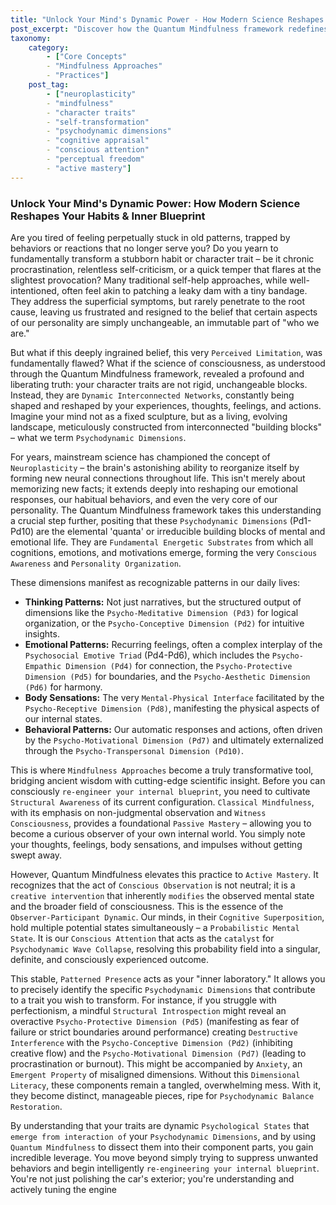 ```yaml
---
title: "Unlock Your Mind's Dynamic Power - How Modern Science Reshapes Your Habits & Inner Blueprint"
post_excerpt: "Discover how the Quantum Mindfulness framework redefines personal growth, viewing character traits not as fixed entities but as dynamic systems of interconnected psychodynamic dimensions. Learn to use conscious attention and mindful practices to actively reshape your inner landscape, moving from passive observation to becoming the architect of your own reality."
taxonomy:
    category:
        - ["Core Concepts"
        - "Mindfulness Approaches"
        - "Practices"]
    post_tag:
        - ["neuroplasticity"
        - "mindfulness"
        - "character traits"
        - "self-transformation"
        - "psychodynamic dimensions"
        - "cognitive appraisal"
        - "conscious attention"
        - "perceptual freedom"
        - "active mastery"]
---
```

### Unlock Your Mind's Dynamic Power: How Modern Science Reshapes Your Habits & Inner Blueprint

Are you tired of feeling perpetually stuck in old patterns, trapped by behaviors or reactions that no longer serve you? Do you yearn to fundamentally transform a stubborn habit or character trait – be it chronic procrastination, relentless self-criticism, or a quick temper that flares at the slightest provocation? Many traditional self-help approaches, while well-intentioned, often feel akin to patching a leaky dam with a tiny bandage. They address the superficial symptoms, but rarely penetrate to the root cause, leaving us frustrated and resigned to the belief that certain aspects of our personality are simply unchangeable, an immutable part of "who we are."

But what if this deeply ingrained belief, this very `Perceived Limitation`, was fundamentally flawed? What if the science of consciousness, as understood through the Quantum Mindfulness framework, revealed a profound and liberating truth: your character traits are not rigid, unchangeable blocks. Instead, they are `Dynamic Interconnected Networks`, constantly being shaped and reshaped by your experiences, thoughts, feelings, and actions. Imagine your mind not as a fixed sculpture, but as a living, evolving landscape, meticulously constructed from interconnected "building blocks" – what we term `Psychodynamic Dimensions`.

For years, mainstream science has championed the concept of `Neuroplasticity` – the brain's astonishing ability to reorganize itself by forming new neural connections throughout life. This isn't merely about memorizing new facts; it extends deeply into reshaping our emotional responses, our habitual behaviors, and even the very core of our personality. The Quantum Mindfulness framework takes this understanding a crucial step further, positing that these `Psychodynamic Dimensions` (Pd1-Pd10) are the elemental 'quanta' or irreducible building blocks of mental and emotional life. They are `Fundamental Energetic Substrates` from which all cognitions, emotions, and motivations emerge, forming the very `Conscious Awareness` and `Personality Organization`.

These dimensions manifest as recognizable patterns in our daily lives:
*   **Thinking Patterns:** Not just narratives, but the structured output of dimensions like the `Psycho-Meditative Dimension (Pd3)` for logical organization, or the `Psycho-Conceptive Dimension (Pd2)` for intuitive insights.
*   **Emotional Patterns:** Recurring feelings, often a complex interplay of the `Psychosocial Emotive Triad` (Pd4-Pd6), which includes the `Psycho-Empathic Dimension (Pd4)` for connection, the `Psycho-Protective Dimension (Pd5)` for boundaries, and the `Psycho-Aesthetic Dimension (Pd6)` for harmony.
*   **Body Sensations:** The very `Mental-Physical Interface` facilitated by the `Psycho-Receptive Dimension (Pd8)`, manifesting the physical aspects of our internal states.
*   **Behavioral Patterns:** Our automatic responses and actions, often driven by the `Psycho-Motivational Dimension (Pd7)` and ultimately externalized through the `Psycho-Transpersonal Dimension (Pd10)`.

This is where `Mindfulness Approaches` become a truly transformative tool, bridging ancient wisdom with cutting-edge scientific insight. Before you can consciously `re-engineer your internal blueprint`, you need to cultivate `Structural Awareness` of its current configuration. `Classical Mindfulness`, with its emphasis on non-judgmental observation and `Witness Consciousness`, provides a foundational `Passive Mastery` – allowing you to become a curious observer of your own internal world. You simply note your thoughts, feelings, body sensations, and impulses without getting swept away.

However, Quantum Mindfulness elevates this practice to `Active Mastery`. It recognizes that the act of `Conscious Observation` is not neutral; it is a `creative intervention` that inherently `modifies` the observed mental state and the broader field of consciousness. This is the essence of the `Observer-Participant Dynamic`. Our minds, in their `Cognitive Superposition`, hold multiple potential states simultaneously – a `Probabilistic Mental State`. It is our `Conscious Attention` that acts as the `catalyst` for `Psychodynamic Wave Collapse`, resolving this probability field into a singular, definite, and consciously experienced outcome.

This stable, `Patterned Presence` acts as your "inner laboratory." It allows you to precisely identify the specific `Psychodynamic Dimensions` that contribute to a trait you wish to transform. For instance, if you struggle with perfectionism, a mindful `Structural Introspection` might reveal an overactive `Psycho-Protective Dimension (Pd5)` (manifesting as fear of failure or strict boundaries around performance) creating `Destructive Interference` with the `Psycho-Conceptive Dimension (Pd2)` (inhibiting creative flow) and the `Psycho-Motivational Dimension (Pd7)` (leading to procrastination or burnout). This might be accompanied by `Anxiety`, an `Emergent Property` of misaligned dimensions. Without this `Dimensional Literacy`, these components remain a tangled, overwhelming mess. With it, they become distinct, manageable pieces, ripe for `Psychodynamic Balance Restoration`.

By understanding that your traits are dynamic `Psychological States` that `emerge from interaction of` your `Psychodynamic Dimensions`, and by using `Quantum Mindfulness` to dissect them into their component parts, you gain incredible leverage. You move beyond simply trying to suppress unwanted behaviors and begin intelligently `re-engineering your internal blueprint`. You're not just polishing the car's exterior; you're understanding and actively tuning the engine